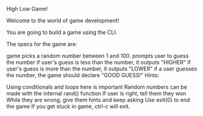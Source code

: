High Low Game!

Welcome to the world of game development!

You are going to build a game using the CLI.

The specs for the game are:

game picks a random number between 1 and 100.
prompts user to guess the number
if user's guess is less than the number, it outputs "HIGHER"
if user's guess is more than the number, it outputs "LOWER"
if a user guesses the number, the game should declare "GOOD GUESS!"
Hints:

Using conditionals and loops here is important
Random numbers can be made with the internal rand() function
If user is right, tell them they won
While they are wrong, give them hints and keep asking
Use exit(0) to end the game
If you get stuck in game, ctrl-c will exit.